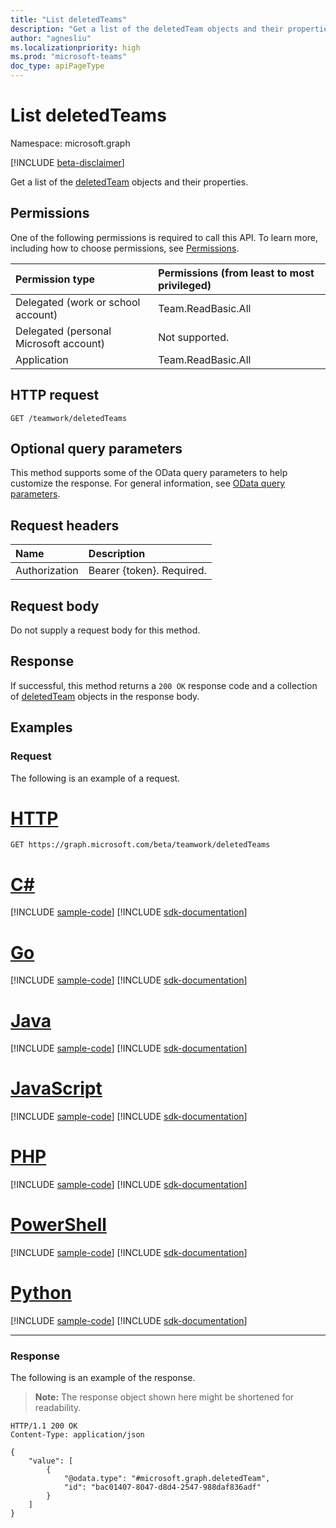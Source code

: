 ```yaml
---
title: "List deletedTeams"
description: "Get a list of the deletedTeam objects and their properties."
author: "agnesliu"
ms.localizationpriority: high
ms.prod: "microsoft-teams"
doc_type: apiPageType
---
```


# List deletedTeams
Namespace: microsoft.graph

[!INCLUDE [beta-disclaimer](../../includes/beta-disclaimer.md)]

Get a list of the [deletedTeam](../resources/deletedteam.md) objects and their properties.

## Permissions
One of the following permissions is required to call this API. To learn more, including how to choose permissions, see [Permissions](/graph/permissions-reference).

|Permission type|Permissions (from least to most privileged)|
|:---|:---|
|Delegated (work or school account)|Team.ReadBasic.All|
|Delegated (personal Microsoft account)|Not supported.|
|Application|Team.ReadBasic.All|

## HTTP request

<!-- {
  "blockType": "ignored"
}
-->
``` http
GET /teamwork/deletedTeams
```

## Optional query parameters
This method supports some of the OData query parameters to help customize the response. For general information, see [OData query parameters](/graph/query-parameters).

## Request headers
|Name|Description|
|:---|:---|
|Authorization|Bearer {token}. Required.|

## Request body
Do not supply a request body for this method.

## Response

If successful, this method returns a `200 OK` response code and a collection of [deletedTeam](../resources/deletedteam.md) objects in the response body.

## Examples

### Request
The following is an example of a request.

# [HTTP](#tab/http)
<!-- {
  "blockType": "request",
  "name": "list_deletedteam"
}
-->
``` http
GET https://graph.microsoft.com/beta/teamwork/deletedTeams
```

# [C#](#tab/csharp)
[!INCLUDE [sample-code](../includes/snippets/csharp/list-deletedteam-csharp-snippets.md)]
[!INCLUDE [sdk-documentation](../includes/snippets/snippets-sdk-documentation-link.md)]

# [Go](#tab/go)
[!INCLUDE [sample-code](../includes/snippets/go/list-deletedteam-go-snippets.md)]
[!INCLUDE [sdk-documentation](../includes/snippets/snippets-sdk-documentation-link.md)]

# [Java](#tab/java)
[!INCLUDE [sample-code](../includes/snippets/java/list-deletedteam-java-snippets.md)]
[!INCLUDE [sdk-documentation](../includes/snippets/snippets-sdk-documentation-link.md)]

# [JavaScript](#tab/javascript)
[!INCLUDE [sample-code](../includes/snippets/javascript/list-deletedteam-javascript-snippets.md)]
[!INCLUDE [sdk-documentation](../includes/snippets/snippets-sdk-documentation-link.md)]

# [PHP](#tab/php)
[!INCLUDE [sample-code](../includes/snippets/php/list-deletedteam-php-snippets.md)]
[!INCLUDE [sdk-documentation](../includes/snippets/snippets-sdk-documentation-link.md)]

# [PowerShell](#tab/powershell)
[!INCLUDE [sample-code](../includes/snippets/powershell/list-deletedteam-powershell-snippets.md)]
[!INCLUDE [sdk-documentation](../includes/snippets/snippets-sdk-documentation-link.md)]

# [Python](#tab/python)
[!INCLUDE [sample-code](../includes/snippets/python/list-deletedteam-python-snippets.md)]
[!INCLUDE [sdk-documentation](../includes/snippets/snippets-sdk-documentation-link.md)]

---

### Response
The following is an example of the response.
>**Note:** The response object shown here might be shortened for readability.
<!-- {
  "blockType": "response",
  "truncated": true,
  "@odata.type": "microsoft.graph.deletedTeam",
  "isCollection": true
}
-->
``` http
HTTP/1.1 200 OK
Content-Type: application/json

{
    "value": [
        {
            "@odata.type": "#microsoft.graph.deletedTeam",
            "id": "bac01407-8047-d8d4-2547-988daf836adf"
        }
    ]
}
```

